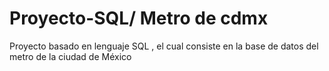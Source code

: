 # Proyecto-SQL/ Metro de cdmx

Proyecto basado en lenguaje SQL , el cual consiste en la base de datos del metro de la ciudad de México 

